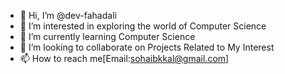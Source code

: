 - 👋 Hi, I’m @dev-fahadali
- 👀 I’m interested in exploring the world of Computer Science
- 🌱 I’m currently learning Computer Science
- 💞️ I’m looking to collaborate on Projects Related to My Interest
- 📫 How to reach me[Email:sohaibkkal@gmail.com]

<!---
dev-fahadali/dev-fahadali is a ✨ special ✨ repository because its `README.md` (this file) appears on your GitHub profile.
You can click the Preview link to take a look at your changes.
--->
